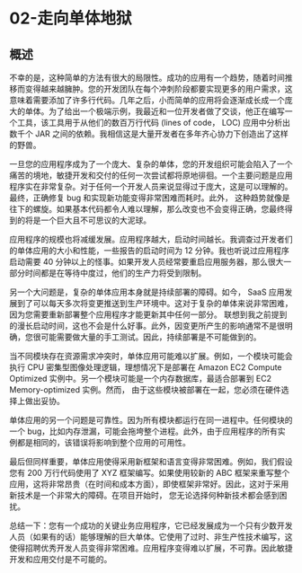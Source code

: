 # 02-走向单体地狱

## 概述

不幸的是，这种简单的方法有很大的局限性。成功的应用有一个趋势，随着时间推移而变得越来越臃肿。您的开发团队在每个冲刺阶段都要实现更多的用户需求，这意味着需要添加了许多行代码。几年之后，小而简单的应用将会逐渐成长成一个庞大的单体。为了给出一个极端示例，我最近和一位开发者做了交谈，他正在编写一个工具，该工具用于从他们的数百万行代码 (lines of code， LOC) 应用中分析出数千个 JAR 之间的依赖。我相信这是大量开发者在多年齐心协力下创造出了这样的野兽。

一旦您的应用程序成为了一个庞大、复杂的单体，您的开发组织可能会陷入了一个痛苦的境地，敏捷开发和交付的任何一次尝试都将原地徘徊。一个主要问题是应用程序实在非常复杂。对于任何一个开发人员来说显得过于庞大，这是可以理解的。最终，正确修复 bug 和实现新功能变得非常困难而耗时。此外， 这种趋势就像是往下的螺旋。如果基本代码都令人难以理解，那么改变也不会变得正确，您最终得到的将是一个巨大且不可思议的大泥球。

应用程序的规模也将减缓发展。应用程序越大，启动时间越长。我调查过开发者们的单体应用的大小和性能，一些报告的启动时间为 12 分钟。我也听说过应用程序启动需要 40 分钟以上的怪事。如果开发人员经常要重启应用服务器，那么很大一部分时间都是在等待中度过，他们的生产力将受到限制。

另一个大问题是，复杂的单体应用本身就是持续部署的障碍。如今， SaaS 应用发展到了可以每天多次将变更推送到生产环境中。这对于复杂的单体来说非常困难，因为您需要重新部署整个应用程序才能更新其中任何一部分。 联想到我之前提到的漫长启动时间，这也不会是什么好事。此外，因变更所产生的影响通常不是很明确，您很可能需要做大量的手工测试。因此，持续部署是不可能做到的。

当不同模块存在资源需求冲突时，单体应用可能难以扩展。例如，一个模块可能会执行 CPU 密集型图像处理逻辑，理想情况下是部署在 Amazon EC2 Compute Optimized 实例中。另一个模块可能是一个内存数据库，最适合部署到 EC2 Memory-optimized 实例。然而， 由于这些模块被部署在一起，您必须在硬件选择上做出妥协。

单体应用的另一个问题是可靠性。因为所有模块都运行在同一进程中。任何模块的一个 bug，比如内存泄漏，可能会拖垮整个进程。此外，由于应用程序的所有实例都是相同的，该错误将影响到整个应用的可用性。

最后但同样重要，单体应用使得采用新框架和语言变得非常困难。例如，我们假设您有 200 万行代码使用了 XYZ 框架编写。如果使用较新的 ABC 框架来重写整个应用，这将非常昂贵（在时间和成本方面），即使框架非常好。因此，这对于采用新技术是一个非常大的障碍。在项目开始时， 您无论选择何种新技术都会感到困扰。

总结一下：您有一个成功的关键业务应用程序，它已经发展成为一个只有少数开发人员（如果有的话）能够理解的巨大单体。它使用了过时、非生产性技术编写，这使得招聘优秀开发人员变得非常困难。应用程序变得难以扩展，不可靠。因此敏捷开发和应用交付是不可能的。